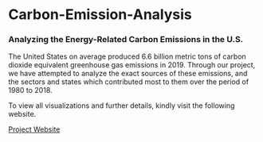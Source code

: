 # Carbon-Emission-Analysis
### Analyzing the Energy-Related Carbon Emissions in the U.S.

The United States on average produced 6.6 billion metric tons of carbon dioxide equivalent greenhouse gas emissions in 2019. Through our project, we have attempted to analyze the exact sources of these emissions, and the sectors and states which contributed most to them over the period of 1980 to 2018.

To view all visualizations and further details, kindly visit the following website.

[Project Website](https://sites.google.com/sdsu.edu/energy-carbon-emissions/)

[](https://github.com/UmaBetageri/Carbon-Emission-Analysis/assets/134670470/95fa09c5-6a16-4a16-9502-654be83d9a28)

